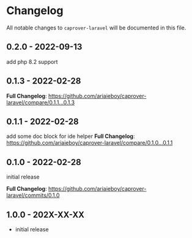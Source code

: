 # Changelog

All notable changes to `caprover-laravel` will be documented in this file.

## 0.2.0 - 2022-09-13

add php 8.2 support

## 0.1.3 - 2022-02-28

**Full Changelog**: https://github.com/ariaieboy/caprover-laravel/compare/0.1.1...0.1.3

## 0.1.1 - 2022-02-28

add some doc block for ide helper
**Full Changelog**: https://github.com/ariaieboy/caprover-laravel/compare/0.1.0...0.1.1

## 0.1.0 - 2022-02-28

initial release

**Full Changelog**: https://github.com/ariaieboy/caprover-laravel/commits/0.1.0

## 1.0.0 - 202X-XX-XX

- initial release
